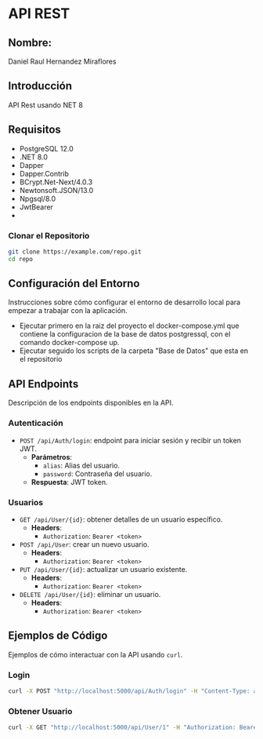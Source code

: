 
# API REST

## Nombre:
Daniel Raul Hernandez Miraflores

## Introducción
API Rest usando NET 8

## Requisitos
- PostgreSQL 12.0
- .NET 8.0
- Dapper
- Dapper.Contrib
- BCrypt.Net-Next/4.0.3
- Newtonsoft.JSON/13.0
- Npgsql/8.0
- JwtBearer
- 
### Clonar el Repositorio
```bash
git clone https://example.com/repo.git
cd repo
```

## Configuración del Entorno
Instrucciones sobre cómo configurar el entorno de desarrollo local para empezar a trabajar con la aplicación.
- Ejecutar primero en la raiz del proyecto el docker-compose.yml que contiene la configuracion de la base de datos postgressql, con el comando docker-compose up.
- Ejecutar seguido los scripts de la carpeta "Base de Datos" que esta en el repositorio



## API Endpoints
Descripción de los endpoints disponibles en la API.

### Autenticación
- `POST /api/Auth/login`: endpoint para iniciar sesión y recibir un token JWT.
  - **Parámetros**:
    - `alias`: Alias del usuario.
    - `password`: Contraseña del usuario.
  - **Respuesta**: JWT token.

### Usuarios
- `GET /api/User/{id}`: obtener detalles de un usuario específico.
  - **Headers**:
    - `Authorization`: `Bearer <token>`
- `POST /api/User`: crear un nuevo usuario.
  - **Headers**:
    - `Authorization`: `Bearer <token>`
- `PUT /api/User/{id}`: actualizar un usuario existente.
  - **Headers**:
    - `Authorization`: `Bearer <token>`
- `DELETE /api/User/{id}`: eliminar un usuario.
  - **Headers**:
    - `Authorization`: `Bearer <token>`

## Ejemplos de Código
Ejemplos de cómo interactuar con la API usando `curl`.

### Login
```bash
curl -X POST "http://localhost:5000/api/Auth/login" -H "Content-Type: application/json" -d '{"alias": "user1", "password": "pass"}'
```

### Obtener Usuario
```bash
curl -X GET "http://localhost:5000/api/User/1" -H "Authorization: Bearer <token>"
```


